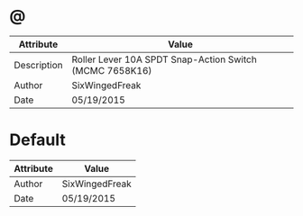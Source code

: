 # @
| Attribute | Value |
| ---  | ---     |
| Description | Roller Lever 10A SPDT Snap-Action Switch (MCMC 7658K16) |
| Author | SixWingedFreak |
| Date | 05/19/2015 |
# Default
| Attribute | Value |
| ---  | ---     |
| Author | SixWingedFreak |
| Date | 05/19/2015 |
